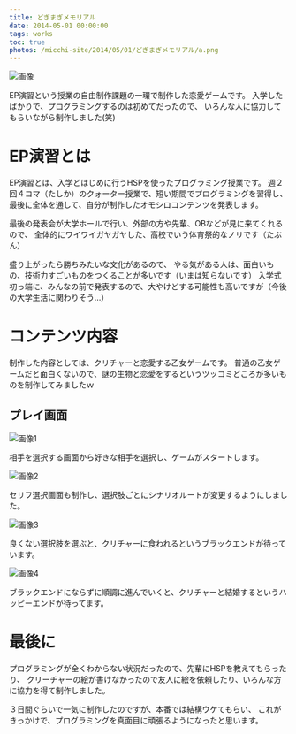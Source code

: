 ```yaml
---
title: どぎまぎメモリアル
date: 2014-05-01 00:00:00
tags: works
toc: true
photos: /micchi-site/2014/05/01/どぎまぎメモリアル/a.png
---
```


![画像](/micchi-site/2014/05/01/どぎまぎメモリアル/a.png)

EP演習という授業の自由制作課題の一環で制作した恋愛ゲームです。
入学したばかりで、プログラミングするのは初めてだったので、
いろんな人に協力してもらいながら制作しました(笑)

# EP演習とは

EP演習とは、入学どはじめに行うHSPを使ったプログラミング授業です。
週２回４コマ（たしか）のクォーター授業で、短い期間でプログラミングを習得し、
最後に全体を通して、自分が制作したオモシロコンテンツを発表します。

最後の発表会が大学ホールで行い、外部の方や先輩、OBなどが見に来てくれるので、
全体的にワイワイガヤガヤした、高校でいう体育祭的なノリです（たぶん）

盛り上がったら勝ちみたいな文化があるので、
やる気がある人は、面白いもの、技術力すごいものをつくることが多いです（いまは知らないです）
入学式初っ端に、みんなの前で発表するので、大やけどする可能性も高いですが（今後の大学生活に関わりそう…）

# コンテンツ内容
制作した内容としては、クリチャーと恋愛する乙女ゲームです。
普通の乙女ゲームだと面白くないので、謎の生物と恋愛をするというツッコミどころが多いものを制作してみましたｗ

## プレイ画面

![画像1](https://gyazo.com/01d74ffe3eed4afe6f448f961c3a72ab.gif)

相手を選択する画面から好きな相手を選択し、ゲームがスタートします。

![画像2](https://gyazo.com/c5c4b72604ffcef21a3e54d820fe7138.jpg)

セリフ選択画面も制作し、選択肢ごとにシナリオルートが変更するようにしました。

![画像3](https://gyazo.com/8b4db981df17b97999e7e08e348b7c75.gif)

良くない選択肢を選ぶと、クリチャーに食われるというブラックエンドが待っています。

![画像4](https://gyazo.com/4d6db9dc74302dc0204a7719c589bcc0.gif)

ブラックエンドにならずに順調に進んでいくと、クリチャーと結婚するというハッピーエンドが待ってます。

# 最後に

プログラミングが全くわからない状況だったので、先輩にHSPを教えてもらったり、
クリーチャーの絵が書けなかったので友人に絵を依頼したり、いろんな方に協力を得て制作しました。

３日間ぐらいで一気に制作したのですが、本番では結構ウケてもらい、
これがきっかけで、プログラミングを真面目に頑張るようになったと思います。


